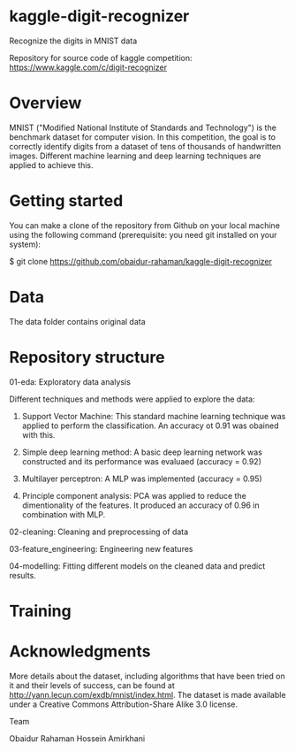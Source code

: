 # kaggle-digit-recognizer

Recognize the digits in MNIST data

Repository for source code of kaggle competition: https://www.kaggle.com/c/digit-recognizer

# Overview

MNIST ("Modified National Institute of Standards and Technology") is the benchmark dataset for computer vision. In this competition, the goal is to correctly identify digits from a dataset of tens of thousands of handwritten images. Different machine learning and deep learning techniques are applied to achieve this.

# Getting started

You can make a clone of the repository from Github on your local machine using the following command (prerequisite: you need git installed on your system):

$ git clone https://github.com/obaidur-rahaman/kaggle-digit-recognizer

# Data

The data folder contains original data

# Repository structure

01-eda: Exploratory data analysis

Different techniques and methods were applied to explore the data:

1. Support Vector Machine: This standard machine learning technique was applied to perform the classification. An accuracy ot 0.91 was obained with this.

2. Simple deep learning method: A basic deep learning network was constructed and its performance was evaluaed (accuracy = 0.92)

3. Multilayer perceptron: A MLP was implemented (accuracy = 0.95)

4. Principle component analysis: PCA was applied to reduce the dimentionality of the features. It produced an accuracy of 0.96 in combination with MLP.

02-cleaning: Cleaning and preprocessing of data

03-feature_engineering: Engineering new features



04-modelling: Fitting different models on the cleaned data and predict results.

# Training



# Acknowledgments

More details about the dataset, including algorithms that have been tried on it and their levels of success, can be found at http://yann.lecun.com/exdb/mnist/index.html. The dataset is made available under a Creative Commons Attribution-Share Alike 3.0 license.

Team

Obaidur Rahaman
Hossein Amirkhani
